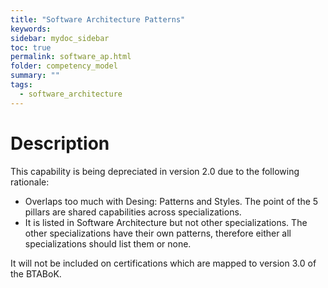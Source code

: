 ```yaml
---
title: "Software Architecture Patterns"
keywords: 
sidebar: mydoc_sidebar
toc: true
permalink: software_ap.html
folder: competency_model
summary: ""
tags:
  - software_architecture
---
```


# Description 

This capability is being depreciated in version 2.0 due to the following rationale:

-   Overlaps too much with Desing: Patterns and Styles. The point of the 5 pillars are shared capabilities across specializations.
-   It is listed in Software Architecture but not other specializations. The other specializations have their own patterns, therefore either all specializations should list them or none.

It will not be included on certifications which are mapped to version 3.0 of the BTABoK.